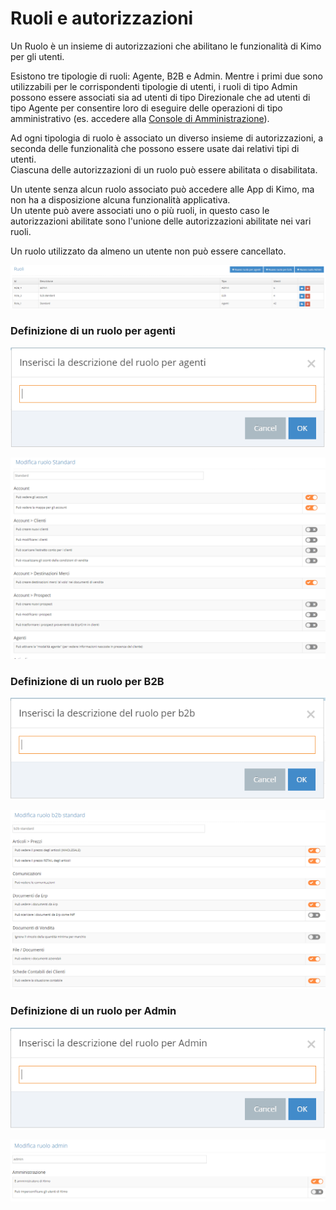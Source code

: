 # Ruoli e autorizzazioni

Un Ruolo è un insieme di autorizzazioni che abilitano le funzionalità di Kimo per gli utenti.

Esistono tre tipologie di ruoli: Agente, B2B e Admin. Mentre i primi due sono utilizzabili per le corrispondenti tipologie di utenti, i ruoli di tipo Admin possono essere associati sia ad utenti di tipo Direzionale che ad utenti di tipo Agente per consentire loro di eseguire delle operazioni di tipo amministrativo \(es. accedere alla [Console di Amministrazione](../introduzione/moduli/console-admin.md)\).

Ad ogni tipologia di ruolo è associato un diverso insieme di autorizzazioni, a seconda delle funzionalità che possono essere usate dai relativi tipi di utenti.  
Ciascuna delle autorizzazioni di un ruolo può essere abilitata  o disabilitata.

Un utente senza alcun ruolo associato può accedere alle App di Kimo, ma non ha a disposizione alcuna funzionalità applicativa.  
Un utente può avere associati uno o più ruoli, in questo caso le autorizzazioni abilitate sono l'unione delle autorizzazioni abilitate nei vari ruoli.  
  
Un ruolo utilizzato da almeno un utente non può essere cancellato.

![](../.gitbook/assets/image%20%2813%29.png)

### Definizione di un ruolo per agenti

![](../.gitbook/assets/image%20%2837%29.png)

![](../.gitbook/assets/image%20%2811%29.png)

### Definizione di un ruolo per **B2B**

![](../.gitbook/assets/image%20%2817%29.png)

![](../.gitbook/assets/image%20%282%29.png)

### Definizione di un ruolo per **Admin**

![](../.gitbook/assets/image%20%2833%29.png)

![](../.gitbook/assets/image%20%2827%29.png)

